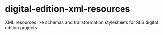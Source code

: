 # digital-edition-xml-resources
XML resources like schemas and transformation stylesheets for SLS digital edition projects
